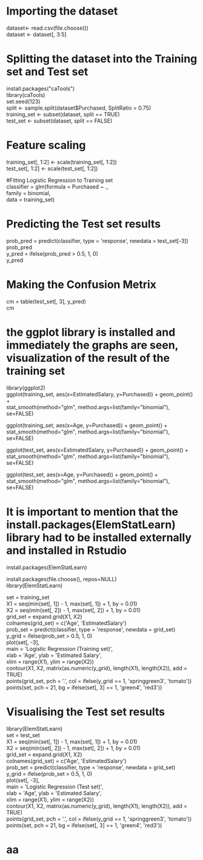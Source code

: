 # Importing the dataset     
dataset<- read.csv(file.choose())     
dataset <- dataset[, 3:5]    

# Splitting the dataset into the Training set and Test set   
install.packages("caTools")   
library(caTools)   
set.seed(123)   
split <- sample.split(dataset$Purchased, SplitRatio = 0.75)   
training_set <- subset(dataset, split == TRUE)   
test_set <- subset(dataset, split == FALSE)   

# Feature scaling   
training_set[, 1:2] <- scale(training_set[, 1:2])   
test_set[, 1:2] <- scale(test_set[, 1:2])          
 
#Fitting Logistic Regression to Training set   
classifier = glm(formula = Purchased ~ .,   
                 family = binomial,      
                 data = training_set)   

# Predicting the Test set results   
prob_pred = predict(classifier, type = 'response', newdata = test_set[-3])   
prob_pred   
y_pred = ifelse(prob_pred > 0.5, 1, 0)   
y_pred   

# Making the Confusion Metrix   
cm = table(test_set[, 3], y_pred)   
cm   

# the ggplot library is installed and immediately the graphs are seen, visualization of the result of the training set   
library(ggplot2)   
ggplot(training_set, aes(x=EstimatedSalary, y=Purchased)) + geom_point() +    
  stat_smooth(method="glm", method.args=list(family="binomial"), se=FALSE)   
  
ggplot(training_set, aes(x=Age, y=Purchased)) + geom_point() +    
  stat_smooth(method="glm", method.args=list(family="binomial"), se=FALSE)   
   
ggplot(test_set, aes(x=EstimatedSalary, y=Purchased)) + geom_point() +    
  stat_smooth(method="glm", method.args=list(family="binomial"), se=FALSE)   
  
ggplot(test_set, aes(x=Age, y=Purchased)) + geom_point() +    
  stat_smooth(method="glm", method.args=list(family="binomial"), se=FALSE)   
 # It is important to mention that the install.packages(ElemStatLearn) library had to be installed externally and installed in Rstudio    
install.packages(ElemStatLearn)    
   
install.packages(file.choose(), repos=NULL)   
library(ElemStatLearn)   
 
set = training_set   
X1 = seq(min(set[, 1]) - 1, max(set[, 1]) + 1, by = 0.01)   
X2 = seq(min(set[, 2]) - 1, max(set[, 2]) + 1, by = 0.01)   
grid_set = expand.grid(X1, X2)   
colnames(grid_set) = c('Age', 'EstimatedSalary')    
prob_set = predict(classifier, type = 'response', newdata = grid_set)   
y_grid = ifelse(prob_set > 0.5, 1, 0)   
plot(set[, -3],   
     main = 'Logistic Regression (Training set)',   
     xlab = 'Age', ylab = 'Estimated Salary',   
     xlim = range(X1), ylim = range(X2))   
contour(X1, X2, matrix(as.numeric(y_grid), length(X1), length(X2)), add = TRUE)   
points(grid_set, pch = '.', col = ifelse(y_grid == 1, 'springgreen3', 'tomato'))   
points(set, pch = 21, bg = ifelse(set[, 3] == 1, 'green4', 'red3'))   

# Visualising the Test set results   
library(ElemStatLearn)   
set = test_set   
X1 = seq(min(set[, 1]) - 1, max(set[, 1]) + 1, by = 0.01)   
X2 = seq(min(set[, 2]) - 1, max(set[, 2]) + 1, by = 0.01)   
grid_set = expand.grid(X1, X2)    
colnames(grid_set) = c('Age', 'EstimatedSalary')    
prob_set = predict(classifier, type = 'response', newdata = grid_set)     
y_grid = ifelse(prob_set > 0.5, 1, 0)    
plot(set[, -3],    
     main = 'Logistic Regression (Test set)',    
     xlab = 'Age', ylab = 'Estimated Salary',    
     xlim = range(X1), ylim = range(X2))    
contour(X1, X2, matrix(as.numeric(y_grid), length(X1), length(X2)), add = TRUE)    
points(grid_set, pch = '.', col = ifelse(y_grid == 1, 'springgreen3', 'tomato'))    
points(set, pch = 21, bg = ifelse(set[, 3] == 1, 'green4', 'red3'))    

#  aa
